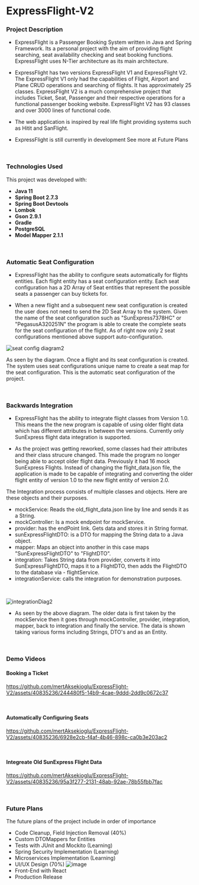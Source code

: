 # ExpressFlight-V2

<h3 align="left">Project Description</h3>


- ExpressFlight is a Passenger Booking System written in Java and Spring Framework. Its a personal project with the aim of providing flight searching, seat availability checking and seat booking functions. ExpressFlight uses N-Tier architecture as its main architecture.

- ExpressFlight has two versions ExpressFlight V1 and ExpressFlight V2. The ExpressFlight V1 only had the capabilities of Flight, Airport and Plane CRUD operations and searching of flights. It has approximately 25 classes. ExpressFlight V2 is a much comprehensive project that includes Ticket, Seat, Passenger and their respective operations for a functional passenger booking website. ExpressFlight V2 has 93 classes and over 3000 lines of functional code. 

- The web application is inspired by real life flight providing systems such as Hitit and SanFlight.

- ExpressFlight is still currently in development See more at Future Plans
<br>
<h3 align="left">Technologies Used</h3>


This project was developed with:

* **Java 11**
* **Spring Boot 2.7.3**
* **Spring Boot Devtools**
* **Lombok**
* **Gson 2.9.1**
* **Gradle**
* **PostgreSQL**
* **Model Mapper 2.1.1**
<br>
<h3 align="left">Automatic Seat Configuration</h3>


- ExpressFlight has the ability to configure seats automatically for flights entities. Each flight entity has a seat configuration entity. Each seat configuration has a 2D Array of Seat entities that represent the possible seats a passenger can buy tickets for.

- When a new flight and a subsequent new seat configuration is created the user does not need to send the 2D Seat Array to the system. Given the name of the seat configuration such as "SunExpress7378HC" or "PegasusA320251N" the program is able to create the complete seats for the seat configuration of the flight. As of right now only 2 seat configurations mentioned above support auto-configuration.

![seat config diagram2](https://github.com/mertAksekioglu/ExpressFlight-V2/assets/40835236/71d7873c-4f98-4e26-838d-e7f1e06ba232)

As seen by the diagram. Once a flight and its seat configuration is created. The system uses seat configurations unique name to create a seat map for the seat configuration. This is the automatic seat configuration of the project.

<br>
<h3 align="left">Backwards Integration</h3>

- ExpressFlight has the ability to integrate flight classes from Version 1.0. This means the the new program is capable of using older flight data which has different attributes in between the versions. Currently only SunExpress flight data integration is supported.   

- As the project was getting reworked, some classes had their attributes and their class strucure changed. This made the program no longer being able to accept older flight data. Previously it had 16 mock SunExpress Flights. Instead of changing the flight_data.json file, the application is made to be capable of integrating and converting the older flight entity of version 1.0 to the new flight entity of version 2.0.  

The Integration process consists of multiple classes and objects. Here are these objects and their purposes.
- mockService: Reads the old_flight_data.json line by line and sends it as a String.
- mockController: Is a mock endpoint for mockService.
- provider: has the endPoint link. Gets data and stores it in String format.
- sunExpressFlightDTO: is a DTO for mapping the String data to a Java object.
- mapper: Maps an object into another in this case maps "SunExpressFlightDTO" to "FlightDTO".
- integration: Takes String data from provider, converts it into SunExpressFlightDTO, maps it to a FlightDTO, then adds the FlightDTO to the database via - flightService.
- integrationService: calls the integration for demonstration purposes.
<br>

![integrationDiag2](https://github.com/mertAksekioglu/ExpressFlight-V2/assets/40835236/f262e93c-6de8-471a-b7f8-08e5b8a5483a)

- As seen by the above diagram. The older data is first taken by the mockService then it goes through mockController, provider, integration, mapper, back to integration and finally the service. The data is shown taking various forms including Strings, DTO's and as an Entity. 

<br>
<h3 align="left">Demo Videos</h3>

<h4>Booking a Ticket</h4>

https://github.com/mertAksekioglu/ExpressFlight-V2/assets/40835236/244480f5-14b9-4cae-9ddd-2dd9c0672c37

<br>
<h4>Automatically Configuring Seats</h4>

https://github.com/mertAksekioglu/ExpressFlight-V2/assets/40835236/6928e2cb-f4af-4b46-898c-ca0b3e203ac2

<br>
<h4>Integreate Old SunExpress Flight Data</h4>

https://github.com/mertAksekioglu/ExpressFlight-V2/assets/40835236/95a3f277-2131-48ab-92ae-78b55fbb7fac

<br>
<h3 align="left">Future Plans</h3>

The future plans of the project include in order of importance

- Code Cleanup, Field Injection Removal (40%)
- Custom DTOMappers for Entities
- Tests with JUnit and Mockito (Learning)
- Spring Security Implementation (Learning)
- Microservices Implementation (Learning)
- UI/UX Design (70%)
![image](https://github.com/mertAksekioglu/ExpressFlight-V2/assets/40835236/0f17ec4d-8ce4-4e47-81e3-984ebf6d2cdb)
- Front-End with React
- Production Release
